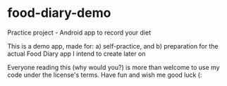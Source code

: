 # food-diary-demo
Practice project - Android app to record your diet

This is a demo app, made for:
a) self-practice, and
b) preparation for the actual Food Diary app I intend to create later on

Everyone reading this (why would you?) is more than welcome to use my code under the license's terms.
Have fun and wish me good luck (:
